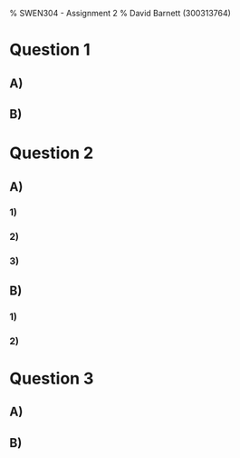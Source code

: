 % SWEN304 - Assignment 2
% David Barnett (300313764)

# Question 1

## A)

## B)

# Question 2

## A)

### 1)

### 2)

### 3)

## B)

### 1)

### 2)

# Question 3

## A)

## B)
